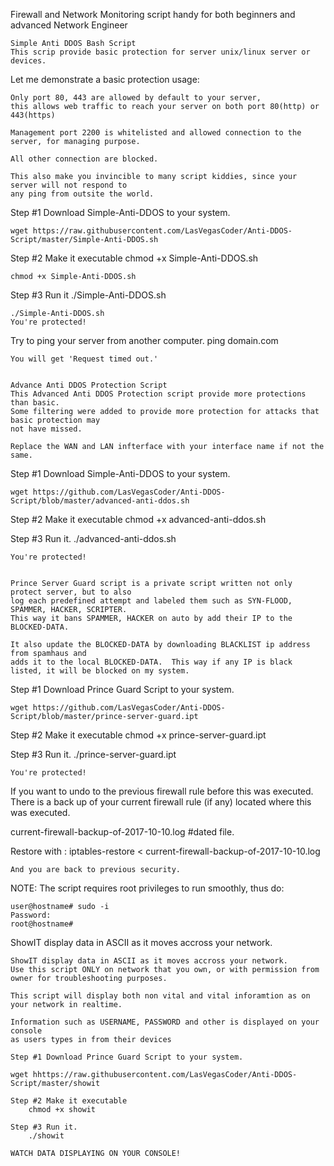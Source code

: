 Firewall and Network Monitoring script handy for both beginners and advanced Network Engineer

	Simple Anti DDOS Bash Script
	This scrip provide basic protection for server unix/linux server or devices.
	
Let me demonstrate a basic protection usage:
	
	Only port 80, 443 are allowed by default to your server, 
	this allows web traffic to reach your server on both port 80(http) or 443(https)
	
	Management port 2200 is whitelisted and allowed connection to the server, for managing purpose.
	
	All other connection are blocked.  
	
	This also make you invincible to many script kiddies, since your server will not respond to
	any ping from outsite the world.
	
Step #1 Download Simple-Anti-DDOS to your system.
	
	wget https://raw.githubusercontent.com/LasVegasCoder/Anti-DDOS-Script/master/Simple-Anti-DDOS.sh
	
Step #2 Make it executable
	chmod +x Simple-Anti-DDOS.sh
	
	chmod +x Simple-Anti-DDOS.sh
	
Step #3 Run it
	./Simple-Anti-DDOS.sh
	
	./Simple-Anti-DDOS.sh
	You're protected!
	
	
Try to ping your server from another computer.
ping domain.com
	
	You will get 'Request timed out.'
	
	
	Advance Anti DDOS Protection Script
	This Advanced Anti DDOS Protection script provide more protections than basic.  
	Some filtering were added to provide more protection for attacks that basic protection may
	not have missed.
	
	Replace the WAN and LAN infterface with your interface name if not the same.
	
Step #1 Download Simple-Anti-DDOS to your system.
	
	wget https://github.com/LasVegasCoder/Anti-DDOS-Script/blob/master/advanced-anti-ddos.sh
	
Step #2 Make it executable
	chmod +x advanced-anti-ddos.sh
	
Step #3 Run it.
	./advanced-anti-ddos.sh
	
	You're protected!	
	
	
	Prince Server Guard script is a private script written not only protect server, but to also
	log each predefined attempt and labeled them such as SYN-FLOOD, SPAMMER, HACKER, SCRIPTER.
	This way it bans SPAMMER, HACKER on auto by add their IP to the BLOCKED-DATA.
	
	It also update the BLOCKED-DATA by downloading BLACKLIST ip address from spamhaus and 
	adds it to the local BLOCKED-DATA.  This way if any IP is black listed, it will be blocked on my system.
	
Step #1 Download Prince Guard Script to your system.
	
	wget https://github.com/LasVegasCoder/Anti-DDOS-Script/blob/master/prince-server-guard.ipt
	
Step #2 Make it executable
	chmod +x prince-server-guard.ipt
	
Step #3 Run it.
	./prince-server-guard.ipt
	
	You're protected!

If you want to undo to the previous firewall rule before this was executed.	
There is a back up of your current firewall rule (if any) located where this
was executed.

current-firewall-backup-of-2017-10-10.log #dated file.

Restore with :
	iptables-restore < current-firewall-backup-of-2017-10-10.log
	
	And you are back to previous security.


NOTE: The script requires root privileges to run smoothly, thus do:

	user@hostname# sudo -i 	
	Password: 
	root@hostname# 	


ShowIT display data in ASCII as it moves accross your network.

	ShowIT display data in ASCII as it moves accross your network.   
	Use this script ONLY on network that you own, or with permission from owner for troubleshooting purposes.
	
	This script will display both non vital and vital inforamtion as on your network in realtime.
	
	Information such as USERNAME, PASSWORD and other is displayed on your console 
	as users types in from their devices 
	
	Step #1 Download Prince Guard Script to your system.
		
	wget hhttps://raw.githubusercontent.com/LasVegasCoder/Anti-DDOS-Script/master/showit
	
	Step #2 Make it executable
		chmod +x showit
		
	Step #3 Run it.
		./showit
		
	WATCH DATA DISPLAYING ON YOUR CONSOLE!
